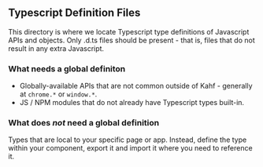 ## Typescript Definition Files

This directory is where we locate Typescript type definitions of Javascript APIs and objects. Only .d.ts files should be present - that is, files that do not result in any extra Javascript.

### What needs a global definiton

- Globally-available APIs that are not common outside of Kahf - generally at `chrome.*` or `window.*`.
- JS / NPM modules that do not already have Typescript types built-in.

### What does _not_ need a global definition

Types that are local to your specific page or app. Instead, define the type within your component, export it and import it where you need to reference it.
